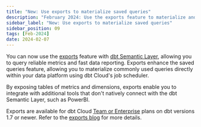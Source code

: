 ```yaml
---
title: "New: Use exports to materialize saved queries"
description: "February 2024: Use the exports feature to materialize and schedule saved queries with dbt Cloud, and integrate with additional tools."
sidebar_label: "New: Use exports to materialize saved queries"
sidebar_position: 09
tags: [Feb-2024]
date: 2024-02-07
---
```


You can now use the [exports](/docs/use-dbt-semantic-layer/exports) feature with [dbt Semantic Layer](/docs/use-dbt-semantic-layer/dbt-sl), allowing you to query reliable metrics and fast data reporting. Exports enhance the saved queries feature, allowing you to materialize commonly used queries directly within your data platform using dbt Cloud's job scheduler.

By exposing tables of metrics and dimensions, exports enable you to integrate with additional tools that don't natively connect with the dbt Semantic Layer, such as PowerBI.

Exports are available for dbt Cloud [Team or Enterprise](https://www.getdbt.com/pricing/) plans on dbt versions 1.7 or newer. Refer to the [exports blog](https://www.getdbt.com/blog/announcing-exports-for-the-dbt-semantic-layer) for more details.

<Lightbox src="/img/docs/dbt-cloud/semantic-layer/deploy_exports.jpg" width="90%" title="Add an environment variable to run exports in your production run." />

